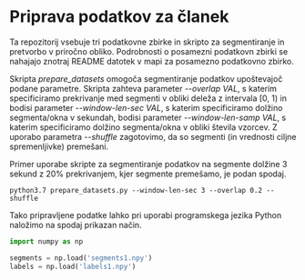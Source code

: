 # Priprava podatkov za članek

Ta repozitorij vsebuje tri podatkovne zbirke in skripto za 
segmentiranje in pretvorbo v priročno obliko. Podrobnosti o posamezni
podatkovn zbirki se nahajajo znotraj README datotek v mapi za
posamezno podatkovno zbirko.

Skripta *prepare_datasets* omogoča segmentiranje podatkov upoštevajoč podane parametre.
Skripta zahteva parameter *--overlap VAL*, s katerim specificiramo prekrivanje med segmenti v obliki deleža
z intervala [0, 1) in bodisi parameter *--window-len-sec VAL*, s katerim specificiramo dolžino segmenta/okna
v sekundah, bodisi parameter *--window-len-samp VAL*, s katerim specificiramo dolžino segmenta/okna
v obliki števila vzorcev. Z uporabo parametra *--shuffle* zagotovimo, da so segmenti (in vrednosti ciljne spremenljivke) premešani.

Primer uporabe skripte za segmentiranje podatkov na segmente dolžine 3 sekund z 20% prekrivanjem, kjer segmente premešamo,
je podan spodaj.
```shell
python3.7 prepare_datasets.py --window-len-sec 3 --overlap 0.2 --shuffle
```

Tako pripravljene podatke lahko pri uporabi programskega jezika Python naložimo na spodaj prikazan način.

```python
import numpy as np

segments = np.load('segments1.npy')
labels = np.load('labels1.npy')
```
